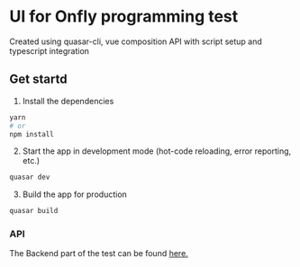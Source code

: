 # UI for Onfly programming test
Created using quasar-cli, vue composition API with script setup and typescript integration

## Get startd

1. Install the dependencies
```bash
yarn
# or
npm install
```

2. Start the app in development mode (hot-code reloading, error reporting, etc.)
```bash
quasar dev
```

3. Build the app for production
```bash
quasar build
```

### API

The Backend part of the test can be found <a href="https://github.com/vituvitaminadev/onfly-api" target="_blank">here.</a>
